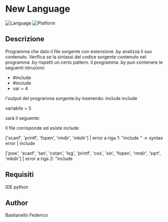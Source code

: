 # New Language

![Language](https://img.shields.io/badge/Spellcheck-Pass-green?style=flat)
![Platform](https://img.shields.io/badge/OS%20platform%20supported-Windows-blue?style=flat)

## Descrizione

Programma che dato il file sorgente con estensione .by analizza il suo contenuto. 
Verifica se la sintassi del codice sorgente contenuto nel programma .by rispetti un certo pattern.
il programma .by può contenere le seguenti istruzioni:

- #include <fio> 
- #include <math>
- var = 4

l'output del programma sorgente.by inserendo:
include <fio>
include <math>

variabile = 5

sarà il seguente:

Il file corrisponde ed esiste
include <fio>

['scanf', 'printf', 'fopen', 'rmdir', 'mkdir']
| error a riga 1: "include <fio>" -> syntax error |
include <math>

['pow', 'scanf', 'tan', 'cotan', 'log', 'printf', 'cos', 'sin', 'fopen', 'rmdir', 'sqrt', 'mkdir']
| error a riga 2: "include <math>" -> syntax error |
['pow', 'scanf', 'tan', 'cotan', 'log', 'printf', 'cos', 'sin', 'fopen', 'rmdir', 'sqrt', 'mkdir']
| error a riga 3: "" -> syntax error |
['pow', 'scanf', 'tan', 'cotan', 'log', 'printf', 'cos', 'sin', 'fopen', 'rmdir', 'sqrt', 'mkdir']
| error a riga 4: "variabile = 5" -> syntax error |
## Requisiti

IDE python

## Author

Bastianello Federico
